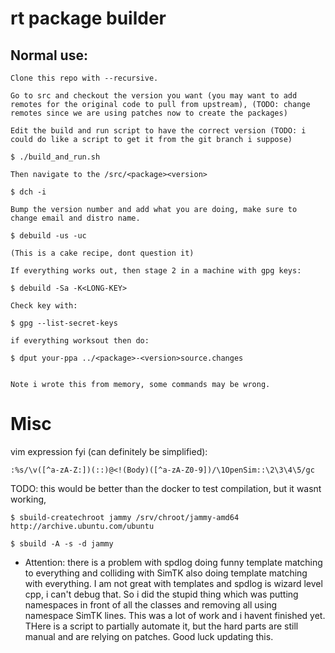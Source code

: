 # rt package builder

## Normal use:

	Clone this repo with --recursive.

	Go to src and checkout the version you want (you may want to add remotes for the original code to pull from upstream), (TODO: change remotes since we are using patches now to create the packages)

	Edit the build and run script to have the correct version (TODO: i could do like a script to get it from the git branch i suppose)

	$ ./build_and_run.sh

	Then navigate to the /src/<package><version>

	$ dch -i

	Bump the version number and add what you are doing, make sure to change email and distro name.

	$ debuild -us -uc

	(This is a cake recipe, dont question it)

	If everything works out, then stage 2 in a machine with gpg keys:

	$ debuild -Sa -K<LONG-KEY>

	Check key with:

	$ gpg --list-secret-keys

	if everything worksout then do:

	$ dput your-ppa ../<package>-<version>source.changes


	Note i wrote this from memory, some commands may be wrong. 

# Misc

vim expression fyi (can definitely be simplified):

	:%s/\v([^a-zA-Z:])(::)@<!(Body)([^a-zA-Z0-9])/\1OpenSim::\2\3\4\5/gc

TODO: this would be better than the docker to test compilation, but it wasnt working, 

	$ sbuild-createchroot jammy /srv/chroot/jammy-amd64 http://archive.ubuntu.com/ubuntu
	
	$ sbuild -A -s -d jammy

- Attention: there is a problem with spdlog doing funny template matching to everything and colliding with SimTK also doing template matching with everything. I am not great with templates and spdlog is wizard level cpp, i can't debug that. So i did the stupid thing which was putting namespaces in front of all the classes and removing all using namespace SimTK lines. This was a lot of work and i havent finished yet. THere is a script to partially automate it, but the hard parts are still manual and are relying on patches. Good luck updating this.
